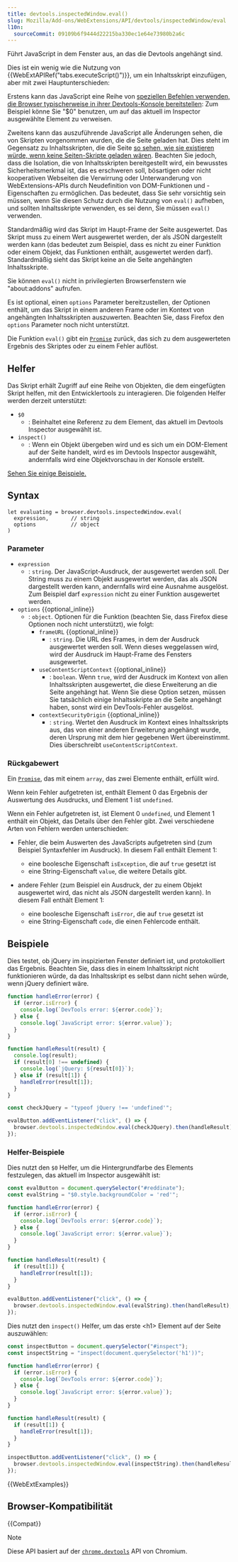 ```yaml
---
title: devtools.inspectedWindow.eval()
slug: Mozilla/Add-ons/WebExtensions/API/devtools/inspectedWindow/eval
l10n:
  sourceCommit: 09109b6f9444d22215ba330ec1e64e73980b2a6c
---
```


Führt JavaScript in dem Fenster aus, an das die Devtools angehängt sind.

Dies ist ein wenig wie die Nutzung von {{WebExtAPIRef("tabs.executeScript()")}}, um ein Inhaltsskript einzufügen, aber mit zwei Hauptunterschieden:

Erstens kann das JavaScript eine Reihe von [speziellen Befehlen verwenden, die Browser typischerweise in ihrer Devtools-Konsole bereitstellen](#helfer): Zum Beispiel könne Sie "$0" benutzen, um auf das aktuell im Inspector ausgewählte Element zu verweisen.

Zweitens kann das auszuführende JavaScript alle Änderungen sehen, die von Skripten vorgenommen wurden, die die Seite geladen hat. Dies steht im Gegensatz zu Inhaltsskripten, die die Seite [so sehen, wie sie existieren würde, wenn keine Seiten-Skripte geladen wären](/de/docs/Mozilla/Add-ons/WebExtensions/Content_scripts#dom_access). Beachten Sie jedoch, dass die Isolation, die von Inhaltsskripten bereitgestellt wird, ein bewusstes Sicherheitsmerkmal ist, das es erschweren soll, bösartigen oder nicht kooperativen Webseiten die Verwirrung oder Unterwanderung von WebExtensions-APIs durch Neudefinition von DOM-Funktionen und -Eigenschaften zu ermöglichen. Das bedeutet, dass Sie sehr vorsichtig sein müssen, wenn Sie diesen Schutz durch die Nutzung von `eval()` aufheben, und sollten Inhaltsskripte verwenden, es sei denn, Sie müssen `eval()` verwenden.

Standardmäßig wird das Skript im Haupt-Frame der Seite ausgewertet. Das Skript muss zu einem Wert ausgewertet werden, der als JSON dargestellt werden kann (das bedeutet zum Beispiel, dass es nicht zu einer Funktion oder einem Objekt, das Funktionen enthält, ausgewertet werden darf). Standardmäßig sieht das Skript keine an die Seite angehängten Inhaltsskripte.

Sie können `eval()` nicht in privilegierten Browserfenstern wie "about:addons" aufrufen.

Es ist optional, einen `options` Parameter bereitzustellen, der Optionen enthält, um das Skript in einem anderen Frame oder im Kontext von angehängten Inhaltsskripten auszuwerten. Beachten Sie, dass Firefox den `options` Parameter noch nicht unterstützt.

Die Funktion `eval()` gibt ein [`Promise`](/de/docs/Web/JavaScript/Reference/Global_Objects/Promise) zurück, das sich zu dem ausgewerteten Ergebnis des Skriptes oder zu einem Fehler auflöst.

## Helfer

Das Skript erhält Zugriff auf eine Reihe von Objekten, die dem eingefügten Skript helfen, mit den Entwicklertools zu interagieren. Die folgenden Helfer werden derzeit unterstützt:

- `$0`
  - : Beinhaltet eine Referenz zu dem Element, das aktuell im Devtools Inspector ausgewählt ist.
- `inspect()`
  - : Wenn ein Objekt übergeben wird und es sich um ein DOM-Element auf der Seite handelt, wird es im Devtools Inspector ausgewählt, andernfalls wird eine Objektvorschau in der Konsole erstellt.

[Sehen Sie einige Beispiele.](#beispiele)

## Syntax

```js-nolint
let evaluating = browser.devtools.inspectedWindow.eval(
  expression,       // string
  options           // object
)
```

### Parameter

- `expression`
  - : `string`. Der JavaScript-Ausdruck, der ausgewertet werden soll. Der String muss zu einem Objekt ausgewertet werden, das als JSON dargestellt werden kann, andernfalls wird eine Ausnahme ausgelöst. Zum Beispiel darf `expression` nicht zu einer Funktion ausgewertet werden.
- `options` {{optional_inline}}
  - : `object`. Optionen für die Funktion (beachten Sie, dass Firefox diese Optionen noch nicht unterstützt), wie folgt:
    - `frameURL` {{optional_inline}}
      - : `string`. Die URL des Frames, in dem der Ausdruck ausgewertet werden soll. Wenn dieses weggelassen wird, wird der Ausdruck im Haupt-Frame des Fensters ausgewertet.
    - `useContentScriptContext` {{optional_inline}}
      - : `boolean`. Wenn `true`, wird der Ausdruck im Kontext von allen Inhaltsskripten ausgewertet, die diese Erweiterung an die Seite angehängt hat. Wenn Sie diese Option setzen, müssen Sie tatsächlich einige Inhaltsskripte an die Seite angehängt haben, sonst wird ein DevTools-Fehler ausgelöst.
    - `contextSecurityOrigin` {{optional_inline}}
      - : `string`. Wertet den Ausdruck im Kontext eines Inhaltsskripts aus, das von einer anderen Erweiterung angehängt wurde, deren Ursprung mit dem hier gegebenen Wert übereinstimmt. Dies überschreibt `useContentScriptContext`.

### Rückgabewert

Ein [`Promise`](/de/docs/Web/JavaScript/Reference/Global_Objects/Promise), das mit einem `array`, das zwei Elemente enthält, erfüllt wird.

Wenn kein Fehler aufgetreten ist, enthält Element 0 das Ergebnis der Auswertung des Ausdrucks, und Element 1 ist `undefined`.

Wenn ein Fehler aufgetreten ist, ist Element 0 `undefined`, und Element 1 enthält ein Objekt, das Details über den Fehler gibt. Zwei verschiedene Arten von Fehlern werden unterschieden:

- Fehler, die beim Auswerten des JavaScripts aufgetreten sind (zum Beispiel Syntaxfehler im Ausdruck). In diesem Fall enthält Element 1:
  - eine boolesche Eigenschaft `isException`, die auf `true` gesetzt ist
  - eine String-Eigenschaft `value`, die weitere Details gibt.

- andere Fehler (zum Beispiel ein Ausdruck, der zu einem Objekt ausgewertet wird, das nicht als JSON dargestellt werden kann). In diesem Fall enthält Element 1:
  - eine boolesche Eigenschaft `isError`, die auf `true` gesetzt ist
  - eine String-Eigenschaft `code`, die einen Fehlercode enthält.

## Beispiele

Dies testet, ob jQuery im inspizierten Fenster definiert ist, und protokolliert das Ergebnis. Beachten Sie, dass dies in einem Inhaltsskript nicht funktionieren würde, da das Inhaltsskript es selbst dann nicht sehen würde, wenn jQuery definiert wäre.

```js
function handleError(error) {
  if (error.isError) {
    console.log(`DevTools error: ${error.code}`);
  } else {
    console.log(`JavaScript error: ${error.value}`);
  }
}

function handleResult(result) {
  console.log(result);
  if (result[0] !== undefined) {
    console.log(`jQuery: ${result[0]}`);
  } else if (result[1]) {
    handleError(result[1]);
  }
}

const checkJQuery = "typeof jQuery !== 'undefined'";

evalButton.addEventListener("click", () => {
  browser.devtools.inspectedWindow.eval(checkJQuery).then(handleResult);
});
```

### Helfer-Beispiele

Dies nutzt den `$0` Helfer, um die Hintergrundfarbe des Elements festzulegen, das aktuell im Inspector ausgewählt ist:

```js
const evalButton = document.querySelector("#reddinate");
const evalString = "$0.style.backgroundColor = 'red'";

function handleError(error) {
  if (error.isError) {
    console.log(`DevTools error: ${error.code}`);
  } else {
    console.log(`JavaScript error: ${error.value}`);
  }
}

function handleResult(result) {
  if (result[1]) {
    handleError(result[1]);
  }
}

evalButton.addEventListener("click", () => {
  browser.devtools.inspectedWindow.eval(evalString).then(handleResult);
});
```

Dies nutzt den `inspect()` Helfer, um das erste \<h1> Element auf der Seite auszuwählen:

```js
const inspectButton = document.querySelector("#inspect");
const inspectString = "inspect(document.querySelector('h1'))";

function handleError(error) {
  if (error.isError) {
    console.log(`DevTools error: ${error.code}`);
  } else {
    console.log(`JavaScript error: ${error.value}`);
  }
}

function handleResult(result) {
  if (result[1]) {
    handleError(result[1]);
  }
}

inspectButton.addEventListener("click", () => {
  browser.devtools.inspectedWindow.eval(inspectString).then(handleResult);
});
```

{{WebExtExamples}}

## Browser-Kompatibilität

{{Compat}}

> [!NOTE]
> Diese API basiert auf der [`chrome.devtools`](https://developer.chrome.com/docs/extensions/how-to/devtools/extend-devtools) API von Chromium.

<!--
// Copyright 2015 The Chromium Authors. All rights reserved.
//
// Redistribution and use in source and binary forms, with or without
// modification, are permitted provided that the following conditions are
// met:
//
//    * Redistributions of source code must retain the above copyright
// notice, this list of conditions and the following disclaimer.
//    * Redistributions in binary form must reproduce the above
// copyright notice, this list of conditions and the following disclaimer
// in the documentation and/or other materials provided with the
// distribution.
//    * Neither the name of Google Inc. nor the names of its
// contributors may be used to endorse or promote products derived from
// this software without specific prior written permission.
//
// THIS SOFTWARE IS PROVIDED BY THE COPYRIGHT HOLDERS AND CONTRIBUTORS
// "AS IS" AND ANY EXPRESS OR IMPLIED WARRANTIES, INCLUDING, BUT NOT
// LIMITED TO, THE IMPLIED WARRANTIES OF MERCHANTABILITY AND FITNESS FOR
// A PARTICULAR PURPOSE ARE DISCLAIMED. IN NO EVENT SHALL THE COPYRIGHT
// OWNER OR CONTRIBUTORS BE LIABLE FOR ANY DIRECT, INDIRECT, INCIDENTAL,
// SPECIAL, EXEMPLARY, OR CONSEQUENTIAL DAMAGES (INCLUDING, BUT NOT
// LIMITED TO, PROCUREMENT OF SUBSTITUTE GOODS OR SERVICES; LOSS OF USE,
// DATA, OR PROFITS; OR BUSINESS INTERRUPTION) HOWEVER CAUSED AND ON ANY
// THEORY OF LIABILITY, WHETHER IN CONTRACT, STRICT LIABILITY, OR TORT
// (INCLUDING NEGLIGENCE OR OTHERWISE) ARISING IN ANY WAY OUT OF THE USE
// OF THIS SOFTWARE, EVEN IF ADVISED OF THE POSSIBILITY OF SUCH DAMAGE.
-->
